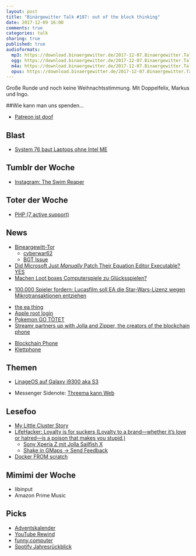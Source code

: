 ```yaml
---
layout: post
title: "Binärgewitter Talk #187: out of the block thinking"
date: 2017-12-09 16:00
comments: true
categories: talk
sharing: true
published: true
audioformats:
  mp3: https://download.binaergewitter.de/2017-12-07.Binaergewitter.Talk.187.mp3
  ogg: https://download.binaergewitter.de/2017-12-07.Binaergewitter.Talk.187.ogg
  m4a: https://download.binaergewitter.de/2017-12-07.Binaergewitter.Talk.187.m4a
  opus: https://download.binaergewitter.de/2017-12-07.Binaergewitter.Talk.187.opus
---
```

Große Runde und noch keine Weihnachtsstimmung. Mit Doppelfelix, Markus und Ingo.


##Wie kann man uns spenden...
- [Patreon ist doof](https://www.patreon.com/posts/15758286)


## Blast
- [System 76 baut Laptops ohne Intel ME](https://www.heise.de/newsticker/meldung/Kalifornisches-Linux-Haus-baut-Systeme-mit-deaktivierter-Intel-ME-3907151.html)


## Tumblr der Woche
* [Instagram: The Swim Reaper](https://www.instagram.com/iamtheswimreaper/)

## Toter der Woche
- [PHP (7 active support)](http://php.net/supported-versions.php)

## News

- [Bineargewitt-Tor](https://github.com/Binaergewitter/serious-bg/issues/255)
  - [cyberwar62](http://cyberwar62fmmhe4.onion)
  - [BGT Issue](https://github.com/Binaergewitter/serious-bg/issues/255#issuecomment-347300672)
- [Did Microsoft Just *Manually* Patch Their Equation Editor Executable? YES](https://0patch.blogspot.ch/2017/11/did-microsoft-just-manually-patch-their.html)
- [Machen Loot boxes Computerspiele zu Glücksspielen?](https://www.heise.de/newsticker/meldung/Machen-Loot-boxes-Computerspiele-zu-Gluecksspielen-3907343.html)
 * [100.000 Spieler fordern: Lucasfilm soll EA die Star-Wars-Lizenz wegen Mikrotransaktionen entziehen](
https://www.heise.de/newsticker/meldung/100-000-Spieler-fordern-Lucasfilm-soll-EA-die-Star-Wars-Lizenz-wegen-Mikrotransaktionen-entziehen-3907563.html)
- [the ea thing](http://www.gamestar.de/artikel/star-wars-battlefront-2-ea-glaubt-an-finanziellen-erfolg-rueckkehr-der-mikrotransaktionen-unsicher,3323189.html)
- [Apple root login](https://www.wired.com/story/macos-update-undoes-apple-root-bug-patch/)
- [Pokemon GO TÖTET](https://www.theregister.co.uk/2017/11/27/pokemon_go_caused_car_accidents_and_deaths/)
- [Streamr partners up with Jolla and Zipper, the creators of the blockchain phone](http://blog.streamr.com/2017/11/streamr-jolla-zipper-blockchain-phone/)
 * [Blockchain Phone](https://www.engadget.com/2017/09/26/blockchain-smartphone-sirin-finney-solarin/)
  * [Klettphone](http://blog.binaergewitter.de/2012/02/02/binaergewitter-talk-number-1-klettphone/)


## Themen

- [LinageOS auf Galaxy i9300 aka S3](https://lineageos.org/)

- Messenger Sidenote: [Threema kann Web](https://threema.ch/de/threema-web)

## Lesefoo
- [My Little Cluster Story](http://carolynvanslyck.com/blog/2017/10/my-little-cluster/)
- [LifeHacker: Loyalty is for suckers (Loyalty to a brand—whether it’s love or hatred—is a poison that makes you stupid.)](
https://lifehacker.com/brand-loyalty-is-for-suckers-1731199227)
  * [Sony Xperia Z mit Jolla Sailfish X](https://jolla.com/sailfishx/)
  * [Shake in GMaps -> Send Feedback](https://ux.stackexchange.com/questions/65376/whats-the-deal-with-the-shake-to-send-feedback-on-google-maps-for-android)
- [Docker FROM scratch](https://embano1.github.io/post/scratch/)

## Mimimi der Woche
- libinput
- Amazon Prime Music

## Picks
- [Adventskalender](http://www.adventure-treff.de/adventskalender2017)
- [YouTube Rewind](https://www.youtube.com/watch?v=FlsCjmMhFmw)
- [funny.computer](http://funny.computer/)
- [Spotify Jahresrückblick](https://2017wrapped.com/de/)
